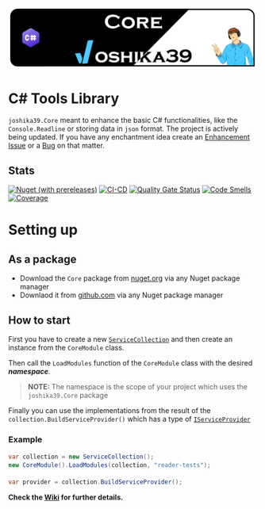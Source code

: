 ![Project Banner](banner.png)

# C# Tools Library

`joshika39.Core` meant to enhance the basic C# functionalities, like the `Console.Readline` or storing data in `json` format. The project is actively being updated. If you have any enchantment idea create an [Enhancement Issue](https://github.com/joshika39/cs-tools/issues/new?assignees=&labels=enhancement&projects=&template=enhancement.md&title=New+Enhancement+name) or a [Bug](https://github.com/joshika39/cs-tools/issues/new?assignees=&labels=bug&projects=&template=bug.md&title=) on that matter.
## Stats

[![Nuget (with prereleases)](https://img.shields.io/nuget/vpre/joshika39.Core?link=https%3A%2F%2Fwww.nuget.org%2Fpackages%2Fjoshika39.Core%2F)](https://img.shields.io/nuget/vpre/joshika39.Core?link=https%3A%2F%2Fwww.nuget.org%2Fpackages%2Fjoshika39.Core%2F) [![CI-CD](https://github.com/joshika39/cs-tools/actions/workflows/modules-cicd.yml/badge.svg)](https://github.com/joshika39/cs-tools/actions/workflows/modules-cicd.yml) [![Quality Gate Status](https://analysis.bitof.faith/api/project_badges/measure?project=joshika39_cs-tools_AYtHQMp2dB6aqkaimYly&metric=alert_status&token=sqb_d332f6244648f44183ddf1ff9d82c8a577a61596)](https://analysis.bitof.faith/dashboard?id=joshika39_cs-tools_AYtHQMp2dB6aqkaimYly) [![Code Smells](https://analysis.bitof.faith/api/project_badges/measure?project=joshika39_cs-tools_AYtHQMp2dB6aqkaimYly&metric=code_smells&token=sqb_d332f6244648f44183ddf1ff9d82c8a577a61596)](https://analysis.bitof.faith/dashboard?id=joshika39_cs-tools_AYtHQMp2dB6aqkaimYly) [![Coverage](https://analysis.bitof.faith/api/project_badges/measure?project=joshika39_cs-tools_AYtHQMp2dB6aqkaimYly&metric=coverage&token=sqb_d332f6244648f44183ddf1ff9d82c8a577a61596)](https://analysis.bitof.faith/dashboard?id=joshika39_cs-tools_AYtHQMp2dB6aqkaimYly)
# Setting up
## As a package
 - Download the `Core` package from [nuget.org](https://www.nuget.org/packages/joshika39.Core) via any Nuget package manager
 - Downlaod it from [github.com](https://github.com/joshika39/cs-tools/pkgs/nuget/joshika39.Core) via any Nuget package manager
## How to start

First you have to create a new [`ServiceCollection`](https://learn.microsoft.com/en-us/dotnet/api/microsoft.extensions.dependencyinjection.servicecollection?view=dotnet-plat-ext-7.0) and then create an instance from the `CoreModule` class.

Then call the `LoadModules` function of the `CoreModule` class with the desired ***namespace***. 

> **NOTE:** The namespace is the scope of your project which uses the `joshika39.Core` package

Finally you can use the implementations from the result of the `collection.BuildServiceProvider()` which has a type of [`IServiceProvider`](https://learn.microsoft.com/en-us/dotnet/api/system.iserviceprovider?view=net-7.0&viewFallbackFrom=dotnet-plat-ext-7.0)
### Example
```cs
var collection = new ServiceCollection();  
new CoreModule().LoadModules(collection, "reader-tests"); 

var provider = collection.BuildServiceProvider();
```

**Check the [Wiki](https://github.com/joshika39/cs-tools/wiki) for further details.**